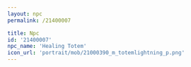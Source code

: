 ```yaml
---
layout: npc
permalink: /21400007

title: Npc
id: '21400007'
npc_name: 'Healing Totem'
icon_url: 'portrait/mob/21000390_m_totemlightning_p.png'
---
```

